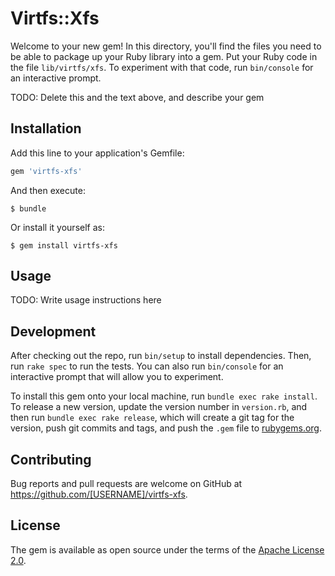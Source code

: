 # Virtfs::Xfs

Welcome to your new gem! In this directory, you'll find the files you need to be able to package up your Ruby library into a gem. Put your Ruby code in the file `lib/virtfs/xfs`. To experiment with that code, run `bin/console` for an interactive prompt.

TODO: Delete this and the text above, and describe your gem

## Installation

Add this line to your application's Gemfile:

```ruby
gem 'virtfs-xfs'
```

And then execute:

    $ bundle

Or install it yourself as:

    $ gem install virtfs-xfs

## Usage

TODO: Write usage instructions here

## Development

After checking out the repo, run `bin/setup` to install dependencies. Then, run `rake spec` to run the tests. You can also run `bin/console` for an interactive prompt that will allow you to experiment.

To install this gem onto your local machine, run `bundle exec rake install`. To release a new version, update the version number in `version.rb`, and then run `bundle exec rake release`, which will create a git tag for the version, push git commits and tags, and push the `.gem` file to [rubygems.org](https://rubygems.org).

## Contributing

Bug reports and pull requests are welcome on GitHub at https://github.com/[USERNAME]/virtfs-xfs.


## License

The gem is available as open source under the terms of the [Apache License 2.0](LICENSE.txt).

